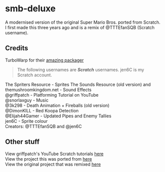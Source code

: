# smb-deluxe
A modernised version of the original Super Mario Bros. ported from Scratch. I first made this three years ago and is a remix of @TTTEfanSQB (Scratch username).

## Credits
TurboWarp for their [amazing packager](https://www.packager.turbowarp.org)
>The following usernames are _**Scratch**_ usernames.
>jen6C is my Scratch account.

The Spriters Resource - Sprites 
The Sounds Resource (old version) and themushroomkingdom.net - Sound Effects<br/>
@griffpatch - Platforming Tutorial on YouTube<br/> 
@snorlaxguy - Music<br/> 
@3k298 - Death Animation + Fireballs (old version)<br/>
@DimonKILL - Red Koopa Detection<br/>
@Elijah44Gamer - Updated Pipes and Enemy Tallies<br/>
jen6C - Sprite colour<br/> 
Creators: @TTTEfanSQB and @jen6C

## Other stuff
View griffpatch's YouTube Scratch tutorials [here](https://www.youtube.com/griffpatch)<br/>
View the project this was ported from [here](https://scratch.mit.edu/projects/1123963952/)<br/>
View the original project that was remixed [here](https://scratch.mit.edu/projects/425822460/)<br/>

